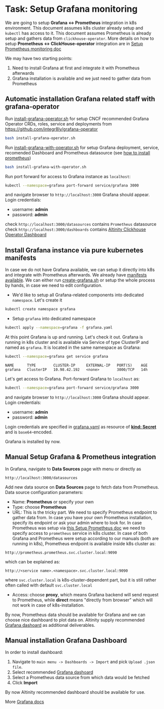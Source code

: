 # Task: Setup Grafana monitoring

We are going to setup **Grafana <-> Prometheus** integration in k8s environment.
This document assumes k8s cluster already setup and `kubectl` has access to it.
This document assumes Prometheus is already setup and gathers data from `clickhouse-operator`. 
More details on how to setup **Prometheus <-> ClickHouse-operator** integration are in [Setup Prometheus monitoring doc][prometheus_setup_doc] 

We may have two starting points:
1. Need to install Grafana at first and integrate it with Prometheus afterwards
1. Grafana installation is available and we just need to gather data from Prometheus

## Automatic installation Grafana related staff with grafana-operator
Run [install-grafana-operator.sh][install_grafana_operator_script] for setup CNCF recommended Grafana Operator CRDs, roles, service and deployments from https://github.com/integr8ly/grafana-operator
```bash
bash install-grafana-operator.sh
```

Run [install-grafana-with-operator.sh][install_grafana_dashboard_script] for setup Grafana deployment, service, recomended Dashboard and Prometheus datasource (see [how to install prometheus][prometheus_setup_doc]) 
```bash
bash install-grafana-with-operator.sh
```
Run port forward for access to Grafana instance as `localhost`:
```bash
kubectl --namespace=grafana port-forward service/grafana 3000
```
and navigate browser to `http://localhost:3000` Grafana should appear.
Login credentials:
 - username: **admin**
 - password: **admin**

check `http://localhost:3000/datasources` contains `Prometheus` datasource
check `http://localhost:3000/dashboards` contains [Altinity Clickhouse Operator Dashboard][altinity_recommended_dashboard]

## Install Grafana instance via pure kubernetes manifests
In case we do not have Grafana available, we can setup it directly into k8s and integrate with Prometheus afterwards. 
We already have [manifests available][grafana_manifest_folder]. 
We can either run [create-grafana.sh][create_grafana_script] or setup the whole process by hands, in case we need to edit configuration.

  - We'd like to setup all Grafana-related components into dedicated `namespace`. Let's create it
  ```bash
  kubectl create namespace grafana
  ```
     
  - Setup `grafana` into dedicated namespace
  ```bash
  kubectl apply --namespace=grafana -f grafana.yaml
  ```

At this point Grafana is up and running. Let's check it out. 
Grafana is running in k8s cluster and is available via Service of type ClusterIP and named as `grafana`.
It is located in the same namespace as Grafana:
```bash
kubectl --namespace=grafana get service grafana 
```
```text
NAME      TYPE        CLUSTER-IP     EXTERNAL-IP   PORT(S)    AGE
grafana   ClusterIP   10.98.42.192   <none>        3000/TCP   14h
```
Let's get access to Grafana. Port-forward Grafana to `localhost` as:
```bash
kubectl --namespace=grafana port-forward service/grafana 3000
```
and navigate browser to `http://localhost:3000` Grafana should appear.
Login credentials:
 - username: **admin**
 - password: **admin**

Login credentials are specified in [grafana.yaml][grafana_manifest_yaml] as resource of [**kind: Secret**][grafana_manifest_yaml_secret] and is `base64`-encoded.

Grafana is installed by now.

## Manual Setup Grafana & Prometheus integration
In Grafana, navigate to **Data Sources** page with menu or directly as 
```
http://localhost:3000/datasources
```
Add new data source on **Data Sources** page to fetch data from Prometheus.
Data source configuration parameters:
 - Name: **Prometheus** or specify your own 
 - Type: choose **Prometheus**
 - URL: This is the tricky part. We need to specify Prometheus endpoint to gather data from. 
 In case you have your own Prometheus installation, specify its endpoint or ask your admin where to look for. 
 In case Prometheus was setup via [this Setup Prometheus doc][prometheus_setup_doc] we need to specify access to `prometheus` service in k8s cluster.
 In case of both Grafana and Prometheus were setup according to our manuals (both are running in k8s), Prometheus endpoint is available inside k8s cluster as:
 ```text
 http://prometheus.prometheus.svc.cluster.local:9090
 ```
 which can be explained as:
 ```text
 http://<service name>.<namespace>.svc.cluster.local:9090
 ```
 where `svc.cluster.local` is k8s-cluster-dependent part, but it is still rather often called with default `svc.cluster.local` 
 - Access: choose **proxy**, which means Grafana backend will send request to Prometheus, while **direct** means "directly from browser" which will not work in case of k8s-installation.

By now, Prometheus data should be available for Grafana and we can choose nice dashboard to plot data on. Altinity supply recommended [Grafana dashoard][altinity_recommended_dashboard] as additional deliverables. 

## Manual installation Grafana Dashboard 

In order to install dashboard:
 1. Navigate to `main menu -> Dashboards -> Import` and pick `Upload .json file`. 
 1. Select recommended [Grafana dashoard][altinity_recommended_dashboard]
 1. Select a Prometheus data source from which data would be fetched  
 1. Click **Import**
 
By now Altinity recommended dashboard should be available for use.  

More [Grafana docs][grafana-docs]

[grafana_manifest_folder]: ../deploy/grafana/grafana-manually
[grafana_manifest_yaml]: ../deploy/grafana/grafana-manually/grafana.yaml
[grafana_manifest_yaml_secret]:  ../deploy/grafana/grafana-manually/grafana.yaml#L56
[create_grafana_script]: ../deploy/grafana/grafana-manually/create-grafana.sh 
[prometheus_setup_doc]: ./prometheus_setup.md 
[altinity_recommended_dashboard]: ../grafana-dashboard/Altinity_ClickHouse_Operator_dashboard.json 
[install_grafana_operator_script]: ../deploy/grafana/grafana-with-grafana-operator/install-grafana-operator.sh
[install_grafana_dashboard_script]: ../deploy/grafana/grafana-with-grafana-operator/install-grafana-with-operator.sh
[grafana-docs]: http://docs.grafana.org/
